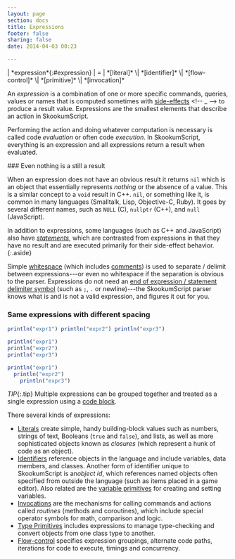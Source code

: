 ```yaml
---
layout: page
section: docs
title: Expressions
footer: false
sharing: false
date: 2014-04-03 00:23

---
```


<div class="table-wrap" markdown="block">
| *expression*{:#expression} | = | *[literal]* \| *[identifier]* \| *[flow-control]* \| *[primitive]* \| *[invocation]* <span class="mgn_r15"></span>

</div>

An _expression_ is a combination of one or more specific commands, queries, values or names that is computed sometimes with [side-effects](https://en.wikipedia.org/wiki/Side_effect_(computer_science)) <!-- _ --> to produce a result value. Expressions are the smallest elements that describe an action in SkookumScript.

Performing the action and doing whatever computation is necessary is called code _evaluation_ or often code _execution_. In SkookumScript, everything is an expression and all expressions return a result when evaluated.

<div markdown="1" class="focus">
### Even nothing is a still a result

When an expression does not have an obvious result it returns `nil` which is an object that essentially represents _nothing_ or the absence of a value. This is a similar concept to a `void` result in C++. `nil`, or something like it, is common in many languages (Smalltalk, Lisp, Objective-C, Ruby). It goes by several different names, such as `NULL` (C), `nullptr` (C++), and `null` (JavaScript).
</div>

In addition to expressions, some languages (such as C++ and JavaScript) also have *[statements]*, which are contrasted from expressions in that they have no result and are executed primarily for their side-effect behavior.
{:.aside}

Simple [whitespace] (which includes [comments]) is used to separate / delimit between expressions---or even no whitespace if the separation is obvious to the parser. Expressions do not need an [end of expression / statement delimiter symbol][statement_delim] (such as `;`, `.` or newline)---the SkookumScript parser knows what is and is not a valid expression, and figures it out for you.

### Same expressions with different spacing
```js
println("expr1") println("expr2") println("expr3")

println("expr1")
println("expr2")
println("expr3")

println("expr1")
  println("expr2")
    println("expr3")
```

*TIP*{:.tip} Multiple expressions can be grouped together and treated as a single expression using a [code block][code-block].

There several kinds of expressions:

- [Literals][literal] create simple, handy building-block values such as numbers, strings of text, Booleans (`true` and `false`), and lists, as well as more sophisticated objects known as *closures* (which represent a hunk of code as an object).
- [Identifiers][identifier] reference objects in the language and include variables, data members, and classes. Another form of identifier unique to SkookumScript is an ​*object id*​, which references named objects often specified from outside the language (such as items placed in a game editor). Also related are the [variable primitives] for creating and setting variables.
- [Invocations][invocation] are the mechanisms for calling commands and actions called *routines* (methods and coroutines), which include special operator symbols for math, comparison and logic.
- [Type Primitives] includes expressions to manage type-checking and convert objects from one class type to another.
- [Flow-control][flow-control] specifies expression groupings, alternate code paths, iterations for code to execute, timings and concurrency.


[code-block]: /docs/v3.0/lang/flow/code-block/
[comments]: /docs/v3.0/lang/comments/
[identifier]: /docs/v3.0/lang/syntax/#identifier
[invocation]: /docs/v3.0/lang/syntax/#invocation
[flow-control]: /docs/v3.0/lang/syntax/#flow-control
[literal]: /docs/v3.0/lang/syntax/#literal
[primitive]: /docs/v3.0/lang/syntax/#primitive
[statements]: https://en.wikipedia.org/wiki/Statement_(programming) "Wikipedia article on 'Statements'"
[statement_delim]: http://en.wikipedia.org/wiki/Comparison_of_programming_languages_(syntax)#Statements "Statement comparison - Wikipedia"
[Type Primitives]: /docs/v3.0/lang/syntax/#type-primitives
[variable primitives]: /docs/v3.0/lang/syntax/#var-primitives
[whitespace]: /docs/v3.0/lang/whitespace/
